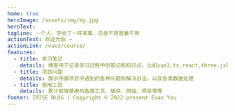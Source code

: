 ```yaml
---
home: true
heroImage: /assets/img/bg.jpg
heroText: 
tagline: 一个人，学会了一样本事，总舍不得放着不用
actionText: 欢迎光临 →
actionLink: /vue3/course/
features:
  - title: 学习笔记
    details: 博客用于记录学习过程中的笔记和知识点，比如vue3,ts,react,three.js等等
  - title: 项目问题
    details: 展示所做项目中遇到的各种问题和解决办法，以及各类数据处理
  - title: 使用工具
    details: 累计前端使用的各类工具、插件、网站、项目等等
footer: IRISE BLOG | Copyright © 2022-present Evan You
---
```

